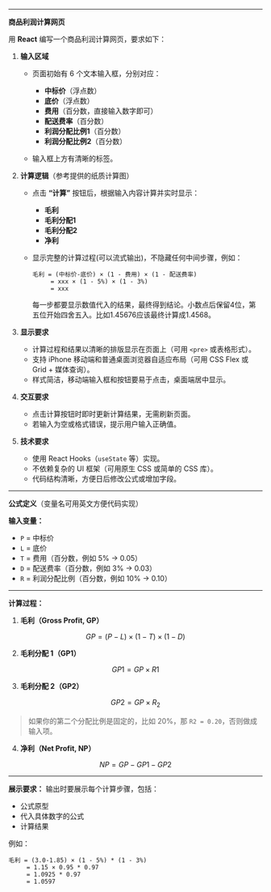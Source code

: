 

---

**商品利润计算网页**

用 **React** 编写一个商品利润计算网页，要求如下：

1. **输入区域**

   * 页面初始有 6 个文本输入框，分别对应：

     * **中标价**（浮点数）
     * **底价**（浮点数）
     * **费用**（百分数，直接输入数字即可）
     * **配送费率**（百分数）
     * **利润分配比例1**（百分数）
     * **利润分配比例2**（百分数）
   * 输入框上方有清晰的标签。

2. **计算逻辑**（参考提供的纸质计算图）

   * 点击 **“计算”** 按钮后，根据输入内容计算并实时显示：

     * **毛利**
     * **毛利分配1**
     * **毛利分配2**
     * **净利**
   * 显示完整的计算过程(可以流式输出)，不隐藏任何中间步骤，例如：

     ```
     毛利 = (中标价-底价) × (1 - 费用) × (1 - 配送费率)
          = xxx × (1 - 5%) × (1 - 3%)
          = xxx
     ```

     每一步都要显示数值代入的结果，最终得到结论。小数点后保留4位，第五位开始四舍五入。比如1.45676应该最终计算成1.4568。



3. **显示要求**

   * 计算过程和结果以清晰的排版显示在页面上（可用 `<pre>` 或表格形式）。
   * 支持 iPhone 移动端和普通桌面浏览器自适应布局（可用 CSS Flex 或 Grid + 媒体查询）。
   * 样式简洁，移动端输入框和按钮要易于点击，桌面端居中显示。

4. **交互要求**

   * 点击计算按钮时即时更新计算结果，无需刷新页面。
   * 若输入为空或格式错误，提示用户输入正确值。

5. **技术要求**

   * 使用 React Hooks（`useState` 等）实现。
   * 不依赖复杂的 UI 框架（可用原生 CSS 或简单的 CSS 库）。
   * 代码结构清晰，方便日后修改公式或增加字段。




---

**公式定义**（变量名可用英文方便代码实现）

**输入变量：**

* `P` = 中标价
* `L` = 底价
* `T` = 费用（百分数，例如 5% → 0.05）
* `D` = 配送费率（百分数，例如 3% → 0.03）
* `R` = 利润分配比例（百分数，例如 10% → 0.10）

---

**计算过程：**

1. **毛利（Gross Profit, GP）**

$$
GP = (P-L) \times (1 - T) \times (1 - D)
$$

2. **毛利分配 1（GP1）**

$$
GP1 = GP \times R1
$$

3. **毛利分配 2（GP2）**

$$
GP2 = GP \times R_2
$$

> 如果你的第二个分配比例是固定的，比如 20%，那 `R2 = 0.20`，否则做成输入项。

4. **净利（Net Profit, NP）**

$$
NP = GP - GP1 - GP2
$$

---

**展示要求：**
输出时要展示每个计算步骤，包括：

* 公式原型
* 代入具体数字的公式
* 计算结果

例如：

```
毛利 = (3.0-1.85) × (1 - 5%) * (1 - 3%)
     = 1.15 × 0.95 * 0.97
     = 1.0925 * 0.97
     = 1.0597
```



